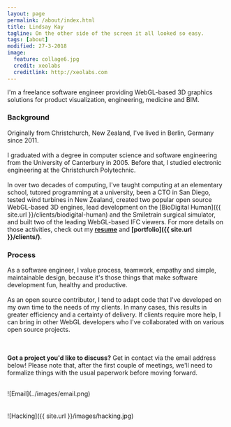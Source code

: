 ```yaml
---
layout: page
permalink: /about/index.html
title: Lindsay Kay
tagline: On the other side of the screen it all looked so easy.
tags: [about]
modified: 27-3-2018
image:
  feature: collage6.jpg
  credit: xeolabs
  creditlink: http://xeolabs.com
---
```


I'm a freelance software engineer providing WebGL-based 3D graphics solutions for product visualization, engineering, medicine and BIM.

### Background

Originally from Christchurch, New Zealand, I've lived in Berlin, Germany since 2011.
<br><br>
I graduated with a degree in computer science and software engineering from the University of Canterbury in 2005. Before that, 
I studied electronic engineering at the Christchurch Polytechnic.
<br><br>
In over two decades of computing, I've taught computing at an elementary school, tutored programming at a 
university, been a CTO in San Diego, tested wind turbines in New Zealand, created two popular open source WebGL-based 3D engines, 
lead development on the [BioDigital Human]({{ site.url }}/clients/biodigital-human) and the Smiletrain surgical simulator, 
and built two of the leading WebGL-based IFC viewers. For more details on those activities, check out my **[resume](http://linkedin.com/in/lindsaystanleykay)** and **[portfolio]({{ site.url }}/clients/)**. 
<!-- When **working remotely** as a principle developer, I've lead for the first few releases, then as those clients  -->
<!-- gained revenue and expanded, helped them transition to an on-site lead developer. That process  -->
<!-- worked well, and was the logical way to progress as the team grew and organizational overhead increased.  -->

### Process

As a software engineer, I value process, teamwork, empathy and simple, maintainable design, because it's those things 
that make software development fun, healthy and productive. 
<br><br>
As an open source contributor, I tend to adapt code that I've developed on my own time to the needs 
of my clients. In many cases, this results in greater efficiency and a certainty of delivery. If clients require more 
help, I can bring in other WebGL developers who I've collaborated with on various open source projects. 
<!-- You can check out some of that on my **[GitHub account](http://github.com/xeolabs)**. -->
<br><br>
**Got a project you'd like to discuss?** Get in contact via the email address below! Please note that, after the first 
couple of meetings, we'll need to formalize things with the usual paperwork before moving forward.
   
<br>
![Email](../images/email.png)
<br><br><br>
![Hacking]({{ site.url }}/images/hacking.jpg)